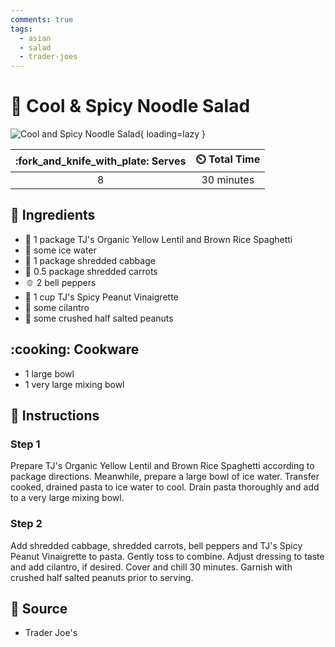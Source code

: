 ```yaml
---
comments: true
tags:
  - asian
  - salad
  - trader-joes
---
```

# :ramen: Cool & Spicy Noodle Salad

![Cool and Spicy Noodle Salad](../assets/images/cool-and-spicy-noodle-salad.png){ loading=lazy }

| :fork_and_knife_with_plate: Serves | :timer_clock: Total Time |
|:----------------------------------:|:-----------------------: |
| 8 | 30 minutes |

## :salt: Ingredients

- :spaghetti: 1 package TJ's Organic Yellow Lentil and Brown Rice Spaghetti
- :ice_cube: some ice water
- :leafy_green: 1 package shredded cabbage
- :carrot: 0.5 package shredded carrots
- :bell_pepper: 2 bell peppers
- :green_salad: 1 cup TJ's Spicy Peanut Vinaigrette
- :herb: some cilantro
- :peanuts: some crushed half salted peanuts

## :cooking: Cookware

- 1 large bowl
- 1 very large mixing bowl

## :pencil: Instructions

### Step 1

Prepare TJ's Organic Yellow Lentil and Brown Rice Spaghetti according to package directions. Meanwhile, prepare a large
bowl of ice water. Transfer cooked, drained pasta to ice water to cool. Drain pasta thoroughly and add to a very large
mixing bowl.

### Step 2

Add shredded cabbage, shredded carrots, bell peppers and TJ's Spicy Peanut Vinaigrette to pasta. Gently toss to combine.
Adjust dressing to taste and add cilantro, if desired. Cover and chill 30 minutes. Garnish with crushed half salted
peanuts prior to serving.

## :link: Source

- Trader Joe's
